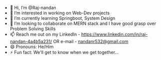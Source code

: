 - 👋 Hi, I’m @Raj-nandan
- 👀 I’m interested in working on Web-Dev projects
- 🌱 I’m currently learning Springboot, System Design
- 💞️ I’m looking to collaborate on MERN stack and I have good grasp over Problem Solving Skills
- 📫 Reach me out on my LinkedIn - https://www.linkedin.com/in/raj-nandan-4a4b5a231/ OR e-mail - nandanr532@gmail.com
- 😄 Pronouns: He/Him
- ⚡ Fun fact: We'll get to know when we get together...

<!---
Raj-nandan/Raj-nandan is a ✨ special ✨ repository because its `README.md` (this file) appears on your GitHub profile.
You can click the Preview link to take a look at your changes.
--->
